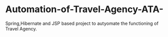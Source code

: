 # Automation-of-Travel-Agency-ATA-
Spring,Hibernate and JSP based project to autyomate the functioning of Travel Agency.
